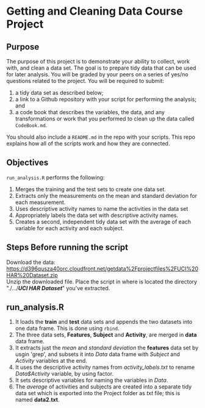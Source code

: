 Getting and Cleaning Data Course Project
========================================================

Purpose 
-----------------

The purpose of this project is to demonstrate your ability to collect, work with, and clean a data set. The goal is to prepare tidy data that can be used for later analysis. You will be graded by your peers on a series of yes/no questions related to the project. You will be required to submit: 

1. a tidy data set as described below;
2. a link to a Github repository with your script for performing the analysis; and 
3. a code book that describes the variables, the data, and any transformations or work that you performed to clean up the data called ``CodeBook.md``. 

You should also include a ``README.md`` in the repo with your scripts. This repo explains how all of the scripts work and how they are connected.  

Objectives
-----------------

`run_analysis.R` performs the following:

1. Merges the training and the test sets to create one data set.
2. Extracts only the measurements on the mean and standard deviation for each measurement. 
3. Uses descriptive activity names to name the activities in the data set
4. Appropriately labels the data set with descriptive activity names. 
5. Creates a second, independent tidy data set with the average of each variable for each activity and each subject. 

Steps Before running the script
-----------------
 Download the data: https://d396qusza40orc.cloudfront.net/getdata%2Fprojectfiles%2FUCI%20HAR%20Dataset.zip  
 Unzip the downloaded file.
 Place the script in where is located the directory  "./.../***UCI HAR Dataset***" you've extracted.

run_analysis.R
-----------------
1. It loads the **train** and **test** data sets and appends the two datasets into one data frame. This is done using `rbind`.
2. The three data sets, **Features**, **Subject** and **Activity**, are merged in **data** data frame.
3. It extracts just the *mean* and *standard deviation* the **features** data set by usgin 'grep', and subsets it into *Data* data frame with *Subject* and *Activity* variables at the end. 
4. It  uses the descriptive activity names from *activity_labels.txt* to rename *Data$Activity* variable, by using factor.
5. It sets descriptive variables for naming the variables in *Data*.
6. The *average* of activities and subjects are created into a separate tidy data set which is exported into the Project folder as *txt* file; this is named **data2.txt**.

